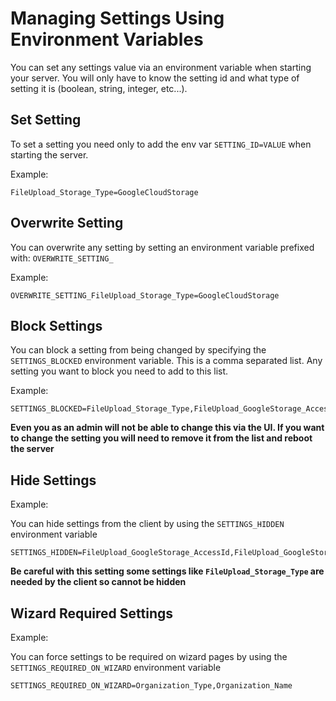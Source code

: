 # Managing Settings Using Environment Variables

You can set any settings value via an environment variable when starting your server. You will only have to know the setting id and what type of setting it is \(boolean, string, integer, etc...\).

## Set Setting

To set a setting you need only to add the env var `SETTING_ID=VALUE` when starting the server.

Example:

```text
FileUpload_Storage_Type=GoogleCloudStorage
```

## Overwrite Setting

You can overwrite any setting by setting an environment variable prefixed with: `OVERWRITE_SETTING_`

Example:

```text
OVERWRITE_SETTING_FileUpload_Storage_Type=GoogleCloudStorage
```

## Block Settings

You can block a setting from being changed by specifying the `SETTINGS_BLOCKED` environment variable. This is a comma separated list. Any setting you want to block you need to add to this list.

Example:

```text
SETTINGS_BLOCKED=FileUpload_Storage_Type,FileUpload_GoogleStorage_AccessId,FileUpload_GoogleStorage_Secret
```

**Even you as an admin will not be able to change this via the UI. If you want to change the setting you will need to remove it from the list and reboot the server**

## Hide Settings

Example:

You can hide settings from the client by using the `SETTINGS_HIDDEN` environment variable

```text
SETTINGS_HIDDEN=FileUpload_GoogleStorage_AccessId,FileUpload_GoogleStorage_Secret
```

**Be careful with this setting some settings like `FileUpload_Storage_Type` are needed by the client so cannot be hidden**

## **Wizard Required** Settings

Example:

You can force settings to be required on wizard pages by using the `SETTINGS_REQUIRED_ON_WIZARD` environment variable

```text
SETTINGS_REQUIRED_ON_WIZARD=Organization_Type,Organization_Name
```

